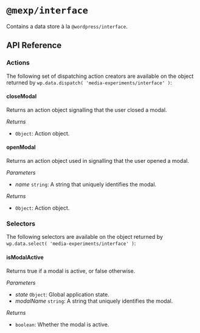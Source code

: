 # `@mexp/interface`

Contains a data store à la `@wordpress/interface`.

## API Reference

### Actions

The following set of dispatching action creators are available on the object returned by `wp.data.dispatch( 'media-experiments/interface' )`:

<!-- START TOKEN(Autogenerated actions|src/store/actions.ts) -->

#### closeModal

Returns an action object signalling that the user closed a modal.

_Returns_

-   `Object`: Action object.

#### openModal

Returns an action object used in signalling that the user opened a modal.

_Parameters_

-   _name_ `string`: A string that uniquely identifies the modal.

_Returns_

-   `Object`: Action object.


<!-- END TOKEN(Autogenerated actions|src/store/actions.ts) -->

### Selectors

The following selectors are available on the object returned by `wp.data.select( 'media-experiments/interface' )`:

<!-- START TOKEN(Autogenerated selectors|src/store/selectors.ts) -->

#### isModalActive

Returns true if a modal is active, or false otherwise.

_Parameters_

-   _state_ `Object`: Global application state.
-   _modalName_ `string`: A string that uniquely identifies the modal.

_Returns_

-   `boolean`: Whether the modal is active.

<!-- END TOKEN(Autogenerated selectors|src/store/selectors.ts) -->
